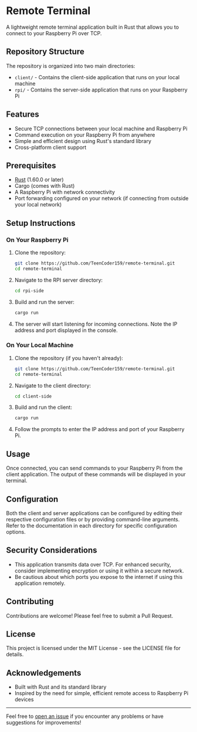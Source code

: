 # Remote Terminal

A lightweight remote terminal application built in Rust that allows you to connect to your Raspberry Pi over TCP.

## Repository Structure

The repository is organized into two main directories:
- `client/` - Contains the client-side application that runs on your local machine
- `rpi/` - Contains the server-side application that runs on your Raspberry Pi

## Features

- Secure TCP connections between your local machine and Raspberry Pi
- Command execution on your Raspberry Pi from anywhere
- Simple and efficient design using Rust's standard library
- Cross-platform client support

## Prerequisites

- [Rust](https://www.rust-lang.org/tools/install) (1.60.0 or later)
- Cargo (comes with Rust)
- A Raspberry Pi with network connectivity
- Port forwarding configured on your network (if connecting from outside your local network)

## Setup Instructions

### On Your Raspberry Pi

1. Clone the repository:
   ```bash
   git clone https://github.com/TeenCoder159/remote-terminal.git
   cd remote-terminal
   ```

2. Navigate to the RPI server directory:
   ```bash
   cd rpi-side
   ```

3. Build and run the server:
   ```bash
   cargo run
   ```

4. The server will start listening for incoming connections. Note the IP address and port displayed in the console.

### On Your Local Machine

1. Clone the repository (if you haven't already):
   ```bash
   git clone https://github.com/TeenCoder159/remote-terminal.git
   cd remote-terminal
   ```

2. Navigate to the client directory:
   ```bash
   cd client-side
   ```

3. Build and run the client:
   ```bash
   cargo run
   ```

4. Follow the prompts to enter the IP address and port of your Raspberry Pi.

## Usage

Once connected, you can send commands to your Raspberry Pi from the client application. The output of these commands will be displayed in your terminal.

## Configuration

Both the client and server applications can be configured by editing their respective configuration files or by providing command-line arguments. Refer to the documentation in each directory for specific configuration options.

## Security Considerations

- This application transmits data over TCP. For enhanced security, consider implementing encryption or using it within a secure network.
- Be cautious about which ports you expose to the internet if using this application remotely.

## Contributing

Contributions are welcome! Please feel free to submit a Pull Request.

## License

This project is licensed under the MIT License - see the LICENSE file for details.

## Acknowledgements

- Built with Rust and its standard library
- Inspired by the need for simple, efficient remote access to Raspberry Pi devices

---

Feel free to [open an issue](https://github.com/TeenCoder159/remote-terminal/issues) if you encounter any problems or have suggestions for improvements!
